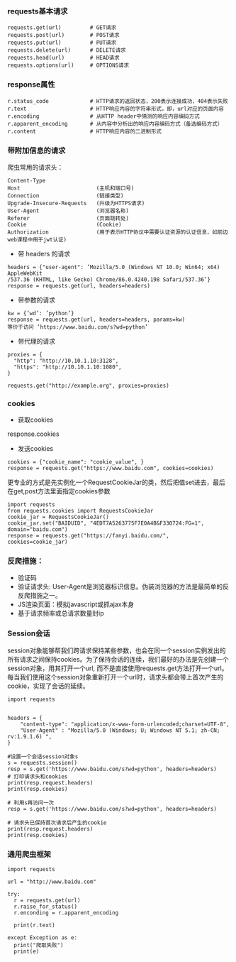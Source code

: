 ### requests基本请求

```
requests.get(url)         # GET请求
requests.post(url)        # POST请求
requests.put(url)         # PUT请求
requests.delete(url)      # DELETE请求
requests.head(url)        # HEAD请求
requests.options(url)     # OPTIONS请求
```

### response属性

```
r.status_code             # HTTP请求的返回状态，200表示连接成功，404表示失败
r.text                    # HTTP响应内容的字符串形式，即，url对应的页面内容
r.encoding                # 从HTTP header中猜测的响应内容编码方式
r.apparent_encoding       # 从内容中分析出的响应内容编码方式（备选编码方式）
r.content                 # HTTP响应内容的二进制形式
```

### 带附加信息的请求

爬虫常用的请求头：

```
Content-Type
Host                        (主机和端口号)
Connection                  (链接类型)
Upgrade-Insecure-Requests   (升级为HTTPS请求)
User-Agent                  (浏览器名称)
Referer                     (页面跳转处)
Cookie                      (Cookie)
Authorization               (用于表示HTTP协议中需要认证资源的认证信息，如前边web课程中用于jwt认证)
```

* 带 headers 的请求

```
headers = {"user-agent": ’Mozilla/5.0 (Windows NT 10.0; Win64; x64) AppleWebKit
/537.36 (KHTML, like Gecko) Chrome/86.0.4240.198 Safari/537.36’}
response = requests.get(url, headers=headers)
```

* 带参数的请求

```
kw = {’wd’: ’python’}
response = requests.get(url, headers=headers, params=kw)
等价于访问 ’https://www.baidu.com/s?wd=python’
```

* 带代理的请求

```
proxies = {
  "http": "http://10.10.1.10:3128",
  "https": "http://10.10.1.10:1080",
}

requests.get("http://example.org", proxies=proxies)
```

### cookies

* 获取cookies

response.cookies

* 发送cookies

```
cookies = {"cookie_name": "cookie_value", }
response = requests.get("https://www.baidu.com", cookies=cookies)
```

更专业的方式是先实例化一个RequestCookieJar的类，然后把值set进去，最后在get,post方法里面指定cookies参数

```
import requests
from requests.cookies import RequestsCookieJar
cookie_jar = RequestsCookieJar()
cookie_jar.set("BAIDUID", "4EDT7A5263775F7E0A4B&F330724:FG=1", domain="baidu.com")
response = requests.get("https://fanyi.baidu.com/", cookies=cookie_jar)
```

### 反爬措施：

* 验证码
* 验证请求头: User-Agent是浏览器标识信息。伪装浏览器的方法是最简单的反反爬措施之一。
* JS渲染页面：模拟javascript或抓ajax本身
* 基于请求频率或总请求数量封ip

### Session会话

session对象能够帮我们跨请求保持某些参数，也会在同一个session实例发出的所有请求之间保持cookies。为了保持会话的连续，我们最好的办法是先创建一个session对象，用其打开一个url, 而不是直接使用requests.get方法打开一个url。每当我们使用这个session对象重新打开一个url时，请求头都会带上首次产生的cookie，实现了会话的延续。

```
import requests


headers = {
    "content-type": "application/x-www-form-urlencoded;charset=UTF-8",
    "User-Agent" : "Mozilla/5.0 (Windows; U; Windows NT 5.1; zh-CN; rv:1.9.1.6) ",
}

#设置一个会话session对象s
s = requests.session()
resp = s.get('https://www.baidu.com/s?wd=python', headers=headers)
# 打印请求头和cookies
print(resp.request.headers)
print(resp.cookies)

# 利用s再访问一次
resp = s.get('https://www.baidu.com/s?wd=python', headers=headers)

# 请求头已保持首次请求后产生的cookie
print(resp.request.headers)
print(resp.cookies)
```

### 通用爬虫框架

```
import requests

url = "http://www.baidu.com"

try:
  r = requests.get(url)
  r.raise_for_status()
  r.enconding = r.apparent_encoding
  
  print(r.text)

except Exception as e:
  print("爬取失败")
  print(e)
```

